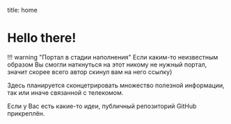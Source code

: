 title: home

# **Hello there!**

!!! warning "Портал в стадии наполнения"
Если каким-то неизвестным образом Вы смогли наткнуться на этот никому не нужный портал, значит скорее всего автор скинул вам на него ссылку)

Здесь планируется сконцетрировать множество полезной информации, так или иначе связанной с телекомом.

Если у Вас есть какие-то идеи, публичный репозиторий GitHub прикреплён.